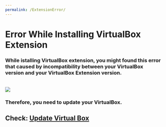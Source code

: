 ```yaml
---
permalink: /ExtensionError/
---
```


# Error While Installing VirtualBox Extension

### While istalling VirtualBox extension, you might found this error that caused by incompatibility between your VirtualBox version and your VirtualBox Extension version. <br><br>

![](./public/VirtualBox/1.png)

### Therefore, you need to update your VirtualBox.

## Check: [Update Virtual Box](https://FXDROS.github.io/os212/UpdateVirtualBox/)
